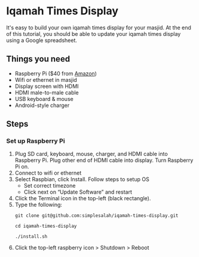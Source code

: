# Iqamah Times Display
It's easy to build your own iqamah times display for your masjid. At the end of this tutorial, you should be able to update your iqamah times display using a Google spreadsheet.

## Things you need
* Raspberry Pi ($40 from [Amazon](https://www.amazon.com/dp/B07JR3M7FY))
* Wifi or ethernet in masjid
* Display screen with HDMI
* HDMI male-to-male cable
* USB keyboard & mouse 
* Android-style charger

## Steps 

### Set up Raspberry Pi
1. Plug SD card, keyboard, mouse, charger, and HDMI cable into Raspberry Pi. Plug other end of HDMI cable into display. Turn Raspberry Pi on.
2. Connect to wifi or ethernet
3. Select Raspbian, click Install. Follow steps to setup OS
    * Set correct timezone
    * Click next on “Update Software” and restart
4. Click the Terminal icon in the top-left (black rectangle).
5. Type the following:
    ```
    git clone git@github.com:simplesalah/iqamah-times-display.git

    cd iqamah-times-display

    ./install.sh
    ```
6. Click the top-left raspberry icon > Shutdown > Reboot